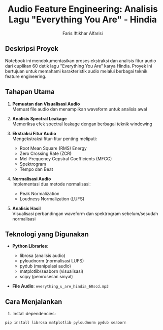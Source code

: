 
<h1 align="center"> Audio Feature Engineering: Analisis Lagu "Everything You Are" - Hindia</h1>
<p align="center"> Faris Iftikhar Alfarisi</p>

## Deskripsi Proyek
Notebook ini mendokumentasikan proses ekstraksi dan analisis fitur audio dari cuplikan 60 detik lagu "Everything You Are" karya Hindia. Proyek ini bertujuan untuk memahami karakteristik audio melalui berbagai teknik feature engineering.

## Tahapan Utama
1. **Pemuatan dan Visualisasi Audio**  
   Memuat file audio dan menampilkan waveform untuk analisis awal

2. **Analisis Spectral Leakage**  
   Memeriksa efek spectral leakage dengan berbagai teknik windowing

3. **Ekstraksi Fitur Audio**  
   Mengekstraksi fitur-fitur penting meliputi:
   - Root Mean Square (RMS) Energy
   - Zero Crossing Rate (ZCR)
   - Mel-Frequency Cepstral Coefficients (MFCC)
   - Spektrogram
   - Tempo dan Beat

4. **Normalisasi Audio**  
   Implementasi dua metode normalisasi:
   - Peak Normalization
   - Loudness Normalization (LUFS)

5. **Analisis Hasil**  
   Visualisasi perbandingan waveform dan spektrogram sebelum/sesudah normalisasi

## Teknologi yang Digunakan
- **Python Libraries**:
  - librosa (analisis audio)
  - pyloudnorm (normalisasi LUFS)
  - pydub (manipulasi audio)
  - matplotlib/seaborn (visualisasi)
  - scipy (pemrosesan sinyal)

- **File Audio**:
  `everything_u_are_hindia_60scd.mp3`

## Cara Menjalankan
1. Install dependencies:
```bash
pip install librosa matplotlib pyloudnorm pydub seaborn
```
